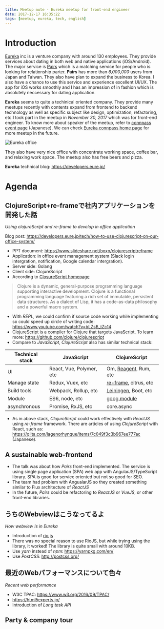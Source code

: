 ```yaml
---
title: Meetup note - Eureka meetup for front-end engineer
date: 2017-12-17 16:35:22
tags: [meetup, eureka, tech, english]
---
```


# Introduction

[Eureka](https://eure.jp/) inc is a venture company with around 130 employees. They provide services about dating in both web and native applications (iOS/Android). The major service is [Pairs](https://www.pairs.lv/) which is a matching service for people who is looking for relationship parter. **Pairs** has more than *6,000,000* users from Japan and Taiwan. They also have  plan to expand the business to Korea. I also have a chance to use this service and experience excellent UI/UX. The app for iOS works smoothly and I has an impression of in fashion which is absolutely neccessary for dating application.

**Eureka** seems to quite a techinical oriented company. They provide many meetups recently with contents expand from frontend to backend technology as well as specific subject like design, optimization, refactoring, etc.I took part in the meetup in *November 30, 2017* which was for front-end engineer. To know more about speaker of the meetup, refer to [connpass event page](https://eure.connpass.com/event/67457/) (Japanese). We can check [Eureka connpass home page](https://eure.connpass.com/) for more meetup in the future.

![Eureka office](https://images2.imgbox.com/f5/a7/Pupu9slm_o.jpg)

They also have very nice office with concentrate working space, coffee bar, and relaxing work space. The meetup also has free beers and pizza.

**Eureka** technical blog: https://developers.eure.jp/

# Agenda

## ClojureScript+re-frameで社内アプリケーションを開発した話
*Using clojureScript and re-frame to develop in office application*

Blog post: https://developers.eure.jp/tech/how-to-use-clojurescript-on-our-office-system/

* PPT document: https://www.slideshare.net/boxp/clojurescriptreframe
* Application: in office event management system (Slack login intergration, notification, Google calendar intergration).
* Server side: Golang
* Client side: ClojureScript
* According to [ClosureScript homepage](https://clojurescript.org/index)
> Clojure is a dynamic, general-purpose programming language supporting interactive development. Clojure is a functional programming language featuring a rich set of immutable, persistent data structures. As a dialect of Lisp, it has a code-as-data philosophy and a powerful macro system.
* With *REPL*, we could confirm if source code working while implementing so could speed up circle of writing code: https://www.youtube.com/watch?v=bLZsB_tZc14
* ClojureScript is a compiler for Clojure that targets JavaScript. To learn more: https://github.com/clojure/clojurescript
* Compare to *JavaScript*, *ClojureScript* also has similar technical stack:

Technical stack | JavaScript | ClojureScript
--------------- | -----------| -------------
UI | React, Vue, Polymer, etc | Om, [Reagent](https://github.com/reagent-project/reagent), Rum, etc
Manage state | Redux, Vuex, etc | [re-frame](https://github.com/Day8/re-frame), citrus, etc
Build tools | Webpack, Rollup, etc | [Leiningen](https://leiningen.org/), Boot, etc
Module | ES6, node, etc | [goog.module](https://github.com/google/closure-library/wiki/goog.module:-an-ES6-module-like-alternative-to-goog.provide)
asynchronous | Promise, RxJS, etc | core.async

* As in above stack, *ClojureScript* could work effectively with *ReactJS* using *re-frame* framework. There are articles of using *ClojureScript* with React, such as: https://qiita.com/lagenorhynque/items/7c049f3c3b967ee777ac (Japanese).

## A sustainable web-frontend

* The talk was about how *Pairs* front-end implemented. The service is using single page application (SPA) web app with AngularJS/TypeScript library. SPA is good for service oriented but not so good for SEO.
* The team had problem with AngualarJS so they created something similar to Flux architecture of *ReactJS*
* In the future, *Pairs* could be refactoring to *ReactJS* or *VueJS*, or other front-end libraries.


## うちのWebviewはこうなってるよ
*How webview is in Eureka*

* Introduction of [rio.js](http://riotjs.com/)
* There was no special reason to use RioJS, but while trying using the library, it worked! The library is quite small with around 10KB.
* Use *yarn* instead of *npm*: https://yarnpkg.com/en/
* Use *PostCSS*: http://postcss.org/

## 最近のWebパフォーマンスについて色々
*Recent web performance*

* W3C TPAC: https://www.w3.org/2016/09/TPAC/
* https://html5experts.jp/
* Introduction of *Long task API*

## Party & company tour